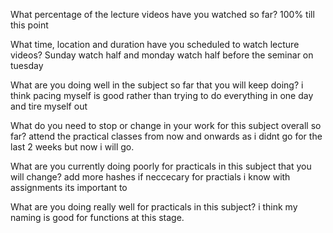 What percentage of the lecture videos have you watched so far?
100% till this point

What time, location and duration have you scheduled to watch lecture videos?
Sunday watch half and monday watch half before the seminar on tuesday

What are you doing well in the subject so far that you will keep doing?
i think pacing myself is good rather than trying to do everything in one day and tire myself out

What do you need to stop or change in your work for this subject overall so far?
attend the practical classes from now and onwards as i didnt go for the last 2 weeks but now i will go. 

What are you currently doing poorly for practicals in this subject that you will change?
add more hashes if neccecary for practials i know with assignments its important to

What are you doing really well for practicals in this subject?
i think my naming is good for functions at this stage. 


